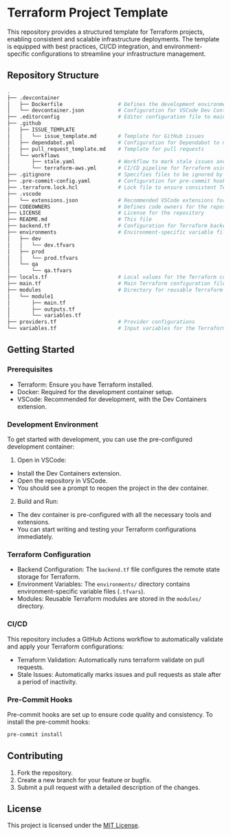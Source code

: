 # Terraform Project Template

This repository provides a structured template for Terraform projects, enabling consistent and scalable infrastructure deployments. The template is equipped with best practices, CI/CD integration, and environment-specific configurations to streamline your infrastructure management.

## Repository Structure

```bash
.
├── .devcontainer
│   ├── Dockerfile                  # Defines the development environment for the project
│   └── devcontainer.json           # Configuration for VSCode Dev Containers
├── .editorconfig                   # Editor configuration file to maintain consistent coding styles
├── .github
│   ├── ISSUE_TEMPLATE
│   │   └── issue_template.md       # Template for GitHub issues
│   ├── dependabot.yml              # Configuration for Dependabot to manage dependencies
│   ├── pull_request_template.md    # Template for pull requests
│   └── workflows
│       ├── stale.yaml              # Workflow to mark stale issues and PRs
│       └── terraform-aws.yml       # CI/CD pipeline for Terraform using GitHub Actions
├── .gitignore                      # Specifies files to be ignored by Git
├── .pre-commit-config.yaml         # Configuration for pre-commit hooks to enforce code quality
├── .terraform.lock.hcl             # Lock file to ensure consistent Terraform provider versions
├── .vscode
│   └── extensions.json             # Recommended VSCode extensions for the project
├── CODEOWNERS                      # Defines code owners for the repository
├── LICENSE                         # License for the repository
├── README.md                       # This file
├── backend.tf                      # Configuration for Terraform backend
├── environments                    # Environment-specific variable files
│   ├── dev
│   │   └── dev.tfvars
│   ├── prod
│   │   └── prod.tfvars
│   └── qa
│       └── qa.tfvars
├── locals.tf                       # Local values for the Terraform configuration
├── main.tf                         # Main Terraform configuration file
├── modules                         # Directory for reusable Terraform modules
│   └── module1
│       ├── main.tf
│       ├── outputs.tf
│       └── variables.tf
├── providers.tf                    # Provider configurations
└── variables.tf                    # Input variables for the Terraform configuration

```

## Getting Started

### Prerequisites

- Terraform: Ensure you have Terraform installed.
- Docker: Required for the development container setup.
- VSCode: Recommended for development, with the Dev Containers extension.

### Development Environment

To get started with development, you can use the pre-configured development container:

1. Open in VSCode:

- Install the Dev Containers extension.
- Open the repository in VSCode.
- You should see a prompt to reopen the project in the dev container.

2. Build and Run:

- The dev container is pre-configured with all the necessary tools and extensions.
- You can start writing and testing your Terraform configurations immediately.

### Terraform Configuration

- Backend Configuration: The `backend.tf` file configures the remote state storage for Terraform.
- Environment Variables: The `environments/` directory contains environment-specific variable files (`.tfvars`).
- Modules: Reusable Terraform modules are stored in the `modules/` directory.

### CI/CD

This repository includes a GitHub Actions workflow to automatically validate and apply your Terraform configurations:

- Terraform Validation: Automatically runs terraform validate on pull requests.
- Stale Issues: Automatically marks issues and pull requests as stale after a period of inactivity.

### Pre-Commit Hooks

Pre-commit hooks are set up to ensure code quality and consistency. To install the pre-commit hooks:

```bash
pre-commit install
```

## Contributing

1. Fork the repository.
2. Create a new branch for your feature or bugfix.
3. Submit a pull request with a detailed description of the changes.

## License

This project is licensed under the [MIT License](LICENSE).

<!-- BEGINNING OF PRE-COMMIT-TERRAFORM DOCS HOOK -->
<!-- END OF PRE-COMMIT-TERRAFORM DOCS HOOK -->
